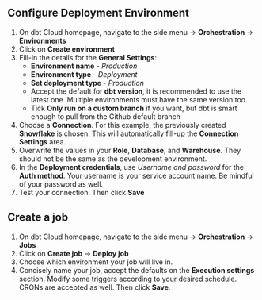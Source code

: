 ## Configure Deployment Environment

1. On dbt Cloud homepage, navigate to the side menu -> **Orchestration** -> **Environments**
2. Click on **Create environment**
3. Fill-in the details for the **General Settings**:
   - **Environment name** - *Production*
   - **Environment type** - *Deployment*
   - **Set deployment type** - *Production*
   - Accept the default for **dbt version**, it is recommended to use the latest one. Multiple environments must have the same version too.
   - Tick **Only run on a custom branch** if you want, but dbt is smart enough to pull from the Github default branch
4. Choose a **Connection**. For this example, the previously created **Snowflake** is chosen. This will automatically fill-up the **Connection Settings** area.
5. Overwrite the values in your **Role**, **Database**, and **Warehouse**. They should not be the same as the development environment.
6. In the **Deployment credentials**, use *Username and password* for the **Auth method**. Your username is your service account name. Be mindful of your password as well.
7. Test your connection. Then click **Save**

## Create a job
1. On dbt Cloud homepage, navigate to the side menu -> **Orchestration** -> **Jobs**
2. Click on **Create job** -> **Deploy job**
3. Choose which environment your job will live in.
4. Concisely name your job, accept the defaults on the **Execution settings** section. Modify some triggers according to your desired schedule. CRONs are accepted as well. Then click **Save**.
